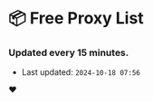 # :package: Free Proxy List
### Updated every 15 minutes.

- Last updated: `2024-10-18 07:56`

:heart:
